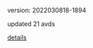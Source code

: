 version: 2022030818-1894

updated 21 avds

[details](https://github.com/0x74f917491bfa7ebfa379/ali_avd_db/blob/master/change_log/2022/03/08/18/1894.txt)